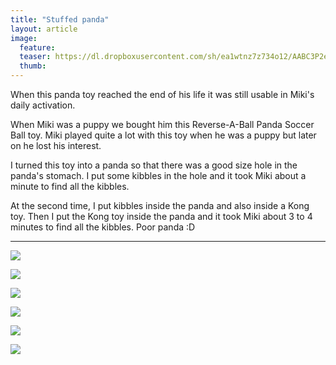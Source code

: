 ```yaml
---
title: "Stuffed panda"
layout: article
image:
  feature:
  teaser: https://dl.dropboxusercontent.com/sh/ea1wtnz7z734o12/AABC3P2esT6eQguQ5q-4koRSa/aktivointi/pehmopanda/DSC49366-245px.jpg
  thumb:
---
```


When this panda toy reached the end of his life it was still usable in Miki's daily activation.

When Miki was a puppy we bought him this Reverse-A-Ball Panda Soccer Ball toy. Miki played quite a lot with this toy when he was a puppy but later on he lost his interest.

I turned this toy into a panda so that there was a good size hole in the panda's stomach. I put some kibbles in the hole and it took Miki about a minute to find all the kibbles.

At the second time, I put kibbles inside the panda and also inside a Kong toy. Then I put the Kong toy inside the panda and it took Miki about 3 to 4 minutes to find all the kibbles. Poor panda :D

---

[![](https://dl.dropboxusercontent.com/sh/ea1wtnz7z734o12/AACw_N9br8x0tp4GJjaoldkja/aktivointi/pehmopanda/DSC49366-800px.jpg)](https://dl.dropboxusercontent.com/sh/ea1wtnz7z734o12/AAAN6UzWzpqvobVBlLkAI_rxa/aktivointi/pehmopanda/DSC49366.jpg)

[![](https://dl.dropboxusercontent.com/sh/ea1wtnz7z734o12/AACetFlSbszL8wv0VmTbOPIZa/aktivointi/pehmopanda/DSC49402-800px.jpg)](https://dl.dropboxusercontent.com/sh/ea1wtnz7z734o12/AABV0SNLLeLaPvhc8YhMNGdga/aktivointi/pehmopanda/DSC49402.jpg)

[![](https://dl.dropboxusercontent.com/sh/ea1wtnz7z734o12/AAAovy7RC8sMOubZ18cCUyvxa/aktivointi/pehmopanda/DSC49437-800px.jpg)](https://dl.dropboxusercontent.com/sh/ea1wtnz7z734o12/AAAYnjCCBcR22lA1_wQaApQSa/aktivointi/pehmopanda/DSC49437.jpg)

[![](https://dl.dropboxusercontent.com/sh/ea1wtnz7z734o12/AABScPstDsGIaPqREQhf3Giua/aktivointi/pehmopanda/DSC49513-800px.jpg)](https://dl.dropboxusercontent.com/sh/ea1wtnz7z734o12/AAC6vLxXtVdUgrNlmx5QNmfJa/aktivointi/pehmopanda/DSC49513.jpg)

[![](https://dl.dropboxusercontent.com/sh/ea1wtnz7z734o12/AAAp7lYdTL40ipasvG17biGKa/aktivointi/pehmopanda/DSC49564-800px.jpg)](https://dl.dropboxusercontent.com/sh/ea1wtnz7z734o12/AACgijvQvSvLnDgA2UQ-RYYoa/aktivointi/pehmopanda/DSC49564.jpg)

[![](https://dl.dropboxusercontent.com/sh/ea1wtnz7z734o12/AAAnl_RV4mW5MyldW3OszpEsa/aktivointi/pehmopanda/DSC49573-800px.jpg)](https://dl.dropboxusercontent.com/sh/ea1wtnz7z734o12/AAA9-kugipwVWDaLz7-PUrq7a/aktivointi/pehmopanda/DSC49573.jpg)
